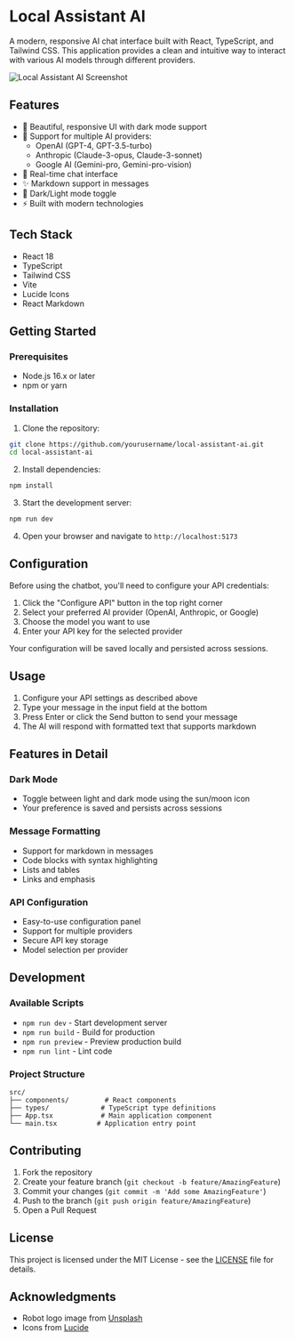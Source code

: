 # Local Assistant AI

A modern, responsive AI chat interface built with React, TypeScript, and Tailwind CSS. This application provides a clean and intuitive way to interact with various AI models through different providers.

![Local Assistant AI Screenshot](https://images.unsplash.com/photo-1485827404703-89b55fcc595e?auto=format&fit=crop&w=1200&h=630&q=80)

## Features

- 🎨 Beautiful, responsive UI with dark mode support
- 🤖 Support for multiple AI providers:
  - OpenAI (GPT-4, GPT-3.5-turbo)
  - Anthropic (Claude-3-opus, Claude-3-sonnet)
  - Google AI (Gemini-pro, Gemini-pro-vision)
- 💬 Real-time chat interface
- ✨ Markdown support in messages
- 🌙 Dark/Light mode toggle
- ⚡ Built with modern technologies

## Tech Stack

- React 18
- TypeScript
- Tailwind CSS
- Vite
- Lucide Icons
- React Markdown

## Getting Started

### Prerequisites

- Node.js 16.x or later
- npm or yarn

### Installation

1. Clone the repository:
```bash
git clone https://github.com/yourusername/local-assistant-ai.git
cd local-assistant-ai
```

2. Install dependencies:
```bash
npm install
```

3. Start the development server:
```bash
npm run dev
```

4. Open your browser and navigate to `http://localhost:5173`

## Configuration

Before using the chatbot, you'll need to configure your API credentials:

1. Click the "Configure API" button in the top right corner
2. Select your preferred AI provider (OpenAI, Anthropic, or Google)
3. Choose the model you want to use
4. Enter your API key for the selected provider

Your configuration will be saved locally and persisted across sessions.

## Usage

1. Configure your API settings as described above
2. Type your message in the input field at the bottom
3. Press Enter or click the Send button to send your message
4. The AI will respond with formatted text that supports markdown

## Features in Detail

### Dark Mode
- Toggle between light and dark mode using the sun/moon icon
- Your preference is saved and persists across sessions

### Message Formatting
- Support for markdown in messages
- Code blocks with syntax highlighting
- Lists and tables
- Links and emphasis

### API Configuration
- Easy-to-use configuration panel
- Support for multiple providers
- Secure API key storage
- Model selection per provider

## Development

### Available Scripts

- `npm run dev` - Start development server
- `npm run build` - Build for production
- `npm run preview` - Preview production build
- `npm run lint` - Lint code

### Project Structure

```
src/
├── components/         # React components
├── types/             # TypeScript type definitions
├── App.tsx            # Main application component
└── main.tsx          # Application entry point
```

## Contributing

1. Fork the repository
2. Create your feature branch (`git checkout -b feature/AmazingFeature`)
3. Commit your changes (`git commit -m 'Add some AmazingFeature'`)
4. Push to the branch (`git push origin feature/AmazingFeature`)
5. Open a Pull Request

## License

This project is licensed under the MIT License - see the [LICENSE](LICENSE) file for details.

## Acknowledgments

- Robot logo image from [Unsplash](https://unsplash.com)
- Icons from [Lucide](https://lucide.dev)